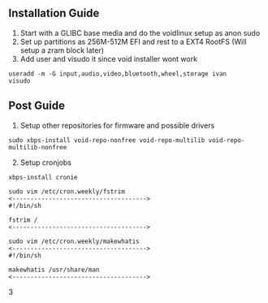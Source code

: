 ## Installation Guide
  1. Start with a GLIBC base media and do the voidlinux setup as anon sudo
  2. Set up partitions as 256M-512M EFI and rest to a EXT4 RootFS (Will setup a zram block later)
  3. Add user and visudo it since void installer wont work
    
    
    useradd -m -G input,audio,video,bluetooth,wheel,storage ivan
    visudo
    
## Post Guide
  1. Setup other repositories for firmware and possible drivers
    
    
    sudo xbps-install void-repo-nonfree void-repo-multilib void-repo-multilib-nonfree
  2. Setup cronjobs
    
    
    xbps-install cronie
    
    sudo vim /etc/cron.weekly/fstrim
    <------------------------------------->
    #!/bin/sh

    fstrim /
    <------------------------------------->
    
    sudo vim /etc/cron.weekly/makewhatis
    <------------------------------------->
    #!/bin/sh
    
    makewhatis /usr/share/man
    <------------------------------------->
    
  3
